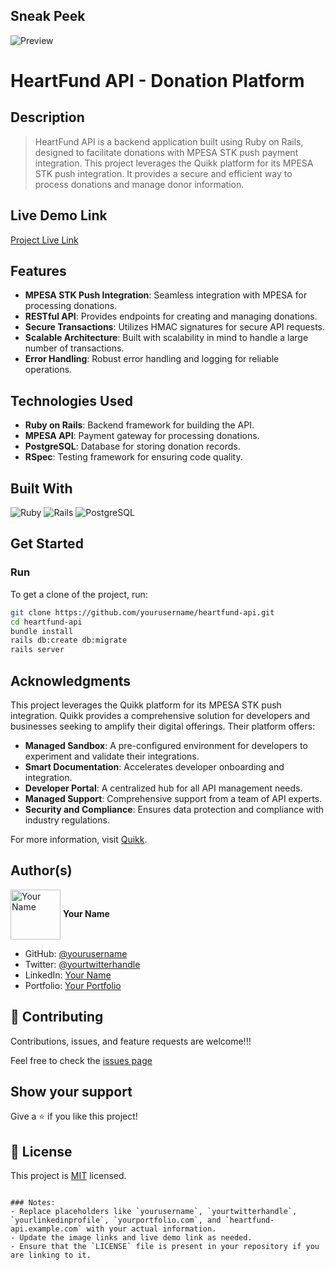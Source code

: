 ## Sneak Peek

![Preview](heartfund.gif)

# HeartFund API - Donation Platform

## Description

> HeartFund API is a backend application built using Ruby on Rails, designed to facilitate donations with MPESA STK push payment integration. This project leverages the Quikk platform for its MPESA STK push integration. It provides a secure and efficient way to process donations and manage donor information.

## Live Demo Link

[Project Live Link](https://heartfund-api.example.com)

## Features

- **MPESA STK Push Integration**: Seamless integration with MPESA for processing donations.
- **RESTful API**: Provides endpoints for creating and managing donations.
- **Secure Transactions**: Utilizes HMAC signatures for secure API requests.
- **Scalable Architecture**: Built with scalability in mind to handle a large number of transactions.
- **Error Handling**: Robust error handling and logging for reliable operations.

## Technologies Used

- **Ruby on Rails**: Backend framework for building the API.
- **MPESA API**: Payment gateway for processing donations.
- **PostgreSQL**: Database for storing donation records.
- **RSpec**: Testing framework for ensuring code quality.

## Built With

![Ruby](https://icongr.am/devicon/ruby-original.svg?size=80&color=currentColor)
![Rails](https://icongr.am/devicon/rails-plain.svg?size=80&color=cc0000)
![PostgreSQL](https://icongr.am/devicon/postgresql-original.svg?size=80&color=336791)

## Get Started

### Run

To get a clone of the project, run:

```bash
git clone https://github.com/yourusername/heartfund-api.git
cd heartfund-api
bundle install
rails db:create db:migrate
rails server
```

## Acknowledgments

This project leverages the Quikk platform for its MPESA STK push integration. Quikk provides a comprehensive solution for developers and businesses seeking to amplify their digital offerings. Their platform offers:

- **Managed Sandbox**: A pre-configured environment for developers to experiment and validate their integrations.
- **Smart Documentation**: Accelerates developer onboarding and integration.
- **Developer Portal**: A centralized hub for all API management needs.
- **Managed Support**: Comprehensive support from a team of API experts.
- **Security and Compliance**: Ensures data protection and compliance with industry regulations.

For more information, visit [Quikk](https://quikk.dev/).

## Author(s)

<a href="https://github.com/yourusername" target="blank"><img align="center"
    src="https://github.com/yourusername/GitHub-User-Content/blob/main/your_photo.png"
    alt="Your Name" height="80" width="80"/></a> **Your Name**

- GitHub: [@yourusername](https://github.com/yourusername)
- Twitter: [@yourtwitterhandle](https://twitter.com/yourtwitterhandle)
- LinkedIn: [Your Name](https://www.linkedin.com/in/yourlinkedinprofile/)
- Portfolio: [Your Portfolio](https://yourportfolio.com/)

## 🤝 Contributing

Contributions, issues, and feature requests are welcome!!!

Feel free to check the [issues page](https://github.com/yourusername/heartfund-api/issues)

## Show your support

Give a ⭐️ if you like this project!

## 📝 License

This project is [MIT](https://github.com/yourusername/heartfund-api/blob/main/LICENSE) licensed.
```

### Notes:
- Replace placeholders like `yourusername`, `yourtwitterhandle`, `yourlinkedinprofile`, `yourportfolio.com`, and `heartfund-api.example.com` with your actual information.
- Update the image links and live demo link as needed.
- Ensure that the `LICENSE` file is present in your repository if you are linking to it.